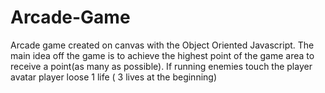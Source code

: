 # Arcade-Game
Arcade game created on canvas with the Object Oriented Javascript. The main idea off the game is to achieve the highest point of the game area to receive a point(as many as possible). If running enemies touch the player avatar player loose 1 life ( 3 lives at the beginning)
